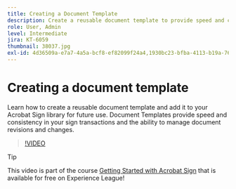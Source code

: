 ```yaml
---
title: Creating a Document Template
description: Create a reusable document template to provide speed and consistency
role: User, Admin
level: Intermediate
jira: KT-6059
thumbnail: 38037.jpg
exl-id: 4d36509a-e7a7-4a5a-bcf8-ef82099f24a4,1930bc23-bfba-4113-b19a-76634667bda3
---
```

# Creating a document template

Learn how to create a reusable document template and add it to your Acrobat Sign library for future use. Document Templates provide speed and consistency in your sign transactions and the ability to manage document revisions and changes.

>[!VIDEO](https://video.tv.adobe.com/v/38037?quality=12&learn=on&hidetitle=true)

>[!TIP]
>
>This video is part of the course [Getting Started with Acrobat Sign](https://experienceleague.adobe.com/?recommended=Sign-U-1-2020.1) that is available for free on Experience League!
